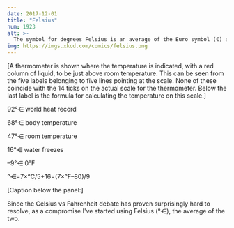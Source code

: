```yaml
---
date: 2017-12-01
title: "Felsius"
num: 1923
alt: >-
  The symbol for degrees Felsius is an average of the Euro symbol (€) and the Greek lunate epsilon (ϵ).
img: https://imgs.xkcd.com/comics/felsius.png
---
```

[A thermometer is shown where the temperature is indicated, with a red column of liquid, to be just above room temperature. This can be seen from the five labels belonging to five lines pointing at the scale. None of these coincide with the 14 ticks on the actual scale for the thermometer. Below the last label is the formula for calculating the temperature on this scale.]

92°⋲ world heat record

68°⋲ body temperature

47°⋲ room temperature

16°⋲ water freezes

–9°⋲ 0°F

°⋲=7×°C/5+16=(7×°F–80)/9

[Caption below the panel:]

Since the Celsius vs Fahrenheit debate has proven surprisingly hard to resolve, as a compromise I've started using Felsius (°⋲), the average of the two.